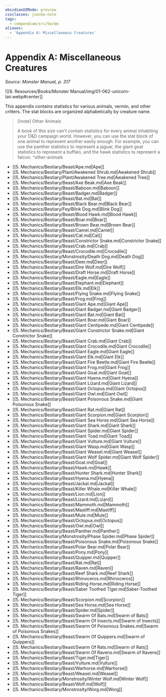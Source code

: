 ```yaml
---
obsidianUIMode: preview
cssclasses: json5e-note
tags:
  - compendium/src/5e/mm
aliases:
  - 'Appendix A: Miscellaneous Creatures'
---
```

# Appendix A: Miscellaneous Creatures
*Source: Monster Manual, p. 317* 

![[6. Resources/Books/Monster Manual/img/01-062-unicorn-lair.webp#center]]

This appendix contains statistics for various animals, vermin, and other critters. The stat blocks are organized alphabetically by creature name.

> [!note] Other Animals
> 
> A book of this size can't contain statistics for every animal inhabiting your D&D campaign world. However, you can use the stat block of one animal to represent another easily enough. For example, you can use the panther statistics to represent a jaguar, the giant goat statistics to represent a buffalo, and the hawk statistics to represent a falcon.
^other-animals

- [[5. Mechanics/Bestiary/Beast/Ape.md\|Ape]]  
- [[5. Mechanics/Bestiary/Plant/Awakened Shrub.md\|Awakened Shrub]]  
- [[5. Mechanics/Bestiary/Plant/Awakened Tree.md\|Awakened Tree]]  
- [[5. Mechanics/Bestiary/Beast/Axe Beak.md\|Axe Beak]]  
- [[5. Mechanics/Bestiary/Beast/Baboon.md\|Baboon]]  
- [[5. Mechanics/Bestiary/Beast/Badger.md\|Badger]]  
- [[5. Mechanics/Bestiary/Beast/Bat.md\|Bat]]  
- [[5. Mechanics/Bestiary/Beast/Black Bear.md\|Black Bear]]  
- [[5. Mechanics/Bestiary/Fey/Blink Dog.md\|Blink Dog]]  
- [[5. Mechanics/Bestiary/Beast/Blood Hawk.md\|Blood Hawk]]  
- [[5. Mechanics/Bestiary/Beast/Boar.md\|Boar]]  
- [[5. Mechanics/Bestiary/Beast/Brown Bear.md\|Brown Bear]]  
- [[5. Mechanics/Bestiary/Beast/Camel.md\|Camel]]  
- [[5. Mechanics/Bestiary/Beast/Cat.md\|Cat]]  
- [[5. Mechanics/Bestiary/Beast/Constrictor Snake.md\|Constrictor Snake]]  
- [[5. Mechanics/Bestiary/Beast/Crab.md\|Crab]]  
- [[5. Mechanics/Bestiary/Beast/Crocodile.md\|Crocodile]]  
- [[5. Mechanics/Bestiary/Monstrosity/Death Dog.md\|Death Dog]]  
- [[5. Mechanics/Bestiary/Beast/Deer.md\|Deer]]  
- [[5. Mechanics/Bestiary/Beast/Dire Wolf.md\|Dire Wolf]]  
- [[5. Mechanics/Bestiary/Beast/Draft Horse.md\|Draft Horse]]  
- [[5. Mechanics/Bestiary/Beast/Eagle.md\|Eagle]]  
- [[5. Mechanics/Bestiary/Beast/Elephant.md\|Elephant]]  
- [[5. Mechanics/Bestiary/Beast/Elk.md\|Elk]]  
- [[5. Mechanics/Bestiary/Beast/Flying Snake.md\|Flying Snake]]  
- [[5. Mechanics/Bestiary/Beast/Frog.md\|Frog]]  
- [[5. Mechanics/Bestiary/Beast/Giant Ape.md\|Giant Ape]]  
- [[5. Mechanics/Bestiary/Beast/Giant Badger.md\|Giant Badger]]  
- [[5. Mechanics/Bestiary/Beast/Giant Bat.md\|Giant Bat]]  
- [[5. Mechanics/Bestiary/Beast/Giant Boar.md\|Giant Boar]]  
- [[5. Mechanics/Bestiary/Beast/Giant Centipede.md\|Giant Centipede]]  
- [[5. Mechanics/Bestiary/Beast/Giant Constrictor Snake.md\|Giant Constrictor Snake]]  
- [[5. Mechanics/Bestiary/Beast/Giant Crab.md\|Giant Crab]]  
- [[5. Mechanics/Bestiary/Beast/Giant Crocodile.md\|Giant Crocodile]]  
- [[5. Mechanics/Bestiary/Beast/Giant Eagle.md\|Giant Eagle]]  
- [[5. Mechanics/Bestiary/Beast/Giant Elk.md\|Giant Elk]]  
- [[5. Mechanics/Bestiary/Beast/Giant Fire Beetle.md\|Giant Fire Beetle]]  
- [[5. Mechanics/Bestiary/Beast/Giant Frog.md\|Giant Frog]]  
- [[5. Mechanics/Bestiary/Beast/Giant Goat.md\|Giant Goat]]  
- [[5. Mechanics/Bestiary/Beast/Giant Hyena.md\|Giant Hyena]]  
- [[5. Mechanics/Bestiary/Beast/Giant Lizard.md\|Giant Lizard]]  
- [[5. Mechanics/Bestiary/Beast/Giant Octopus.md\|Giant Octopus]]  
- [[5. Mechanics/Bestiary/Beast/Giant Owl.md\|Giant Owl]]  
- [[5. Mechanics/Bestiary/Beast/Giant Poisonous Snake.md\|Giant Poisonous Snake]]  
- [[5. Mechanics/Bestiary/Beast/Giant Rat.md\|Giant Rat]]  
- [[5. Mechanics/Bestiary/Beast/Giant Scorpion.md\|Giant Scorpion]]  
- [[5. Mechanics/Bestiary/Beast/Giant Sea Horse.md\|Giant Sea Horse]]  
- [[5. Mechanics/Bestiary/Beast/Giant Shark.md\|Giant Shark]]  
- [[5. Mechanics/Bestiary/Beast/Giant Spider.md\|Giant Spider]]  
- [[5. Mechanics/Bestiary/Beast/Giant Toad.md\|Giant Toad]]  
- [[5. Mechanics/Bestiary/Beast/Giant Vulture.md\|Giant Vulture]]  
- [[5. Mechanics/Bestiary/Beast/Giant Wasp.md\|Giant Wasp]]  
- [[5. Mechanics/Bestiary/Beast/Giant Weasel.md\|Giant Weasel]]  
- [[5. Mechanics/Bestiary/Beast/Giant Wolf Spider.md\|Giant Wolf Spider]]  
- [[5. Mechanics/Bestiary/Beast/Goat.md\|Goat]]  
- [[5. Mechanics/Bestiary/Beast/Hawk.md\|Hawk]]  
- [[5. Mechanics/Bestiary/Beast/Hunter Shark.md\|Hunter Shark]]  
- [[5. Mechanics/Bestiary/Beast/Hyena.md\|Hyena]]  
- [[5. Mechanics/Bestiary/Beast/Jackal.md\|Jackal]]  
- [[5. Mechanics/Bestiary/Beast/Killer Whale.md\|Killer Whale]]  
- [[5. Mechanics/Bestiary/Beast/Lion.md\|Lion]]  
- [[5. Mechanics/Bestiary/Beast/Lizard.md\|Lizard]]  
- [[5. Mechanics/Bestiary/Beast/Mammoth.md\|Mammoth]]  
- [[5. Mechanics/Bestiary/Beast/Mastiff.md\|Mastiff]]  
- [[5. Mechanics/Bestiary/Beast/Mule.md\|Mule]]  
- [[5. Mechanics/Bestiary/Beast/Octopus.md\|Octopus]]  
- [[5. Mechanics/Bestiary/Beast/Owl.md\|Owl]]  
- [[5. Mechanics/Bestiary/Beast/Panther.md\|Panther]]  
- [[5. Mechanics/Bestiary/Monstrosity/Phase Spider.md\|Phase Spider]]  
- [[5. Mechanics/Bestiary/Beast/Poisonous Snake.md\|Poisonous Snake]]  
- [[5. Mechanics/Bestiary/Beast/Polar Bear.md\|Polar Bear]]  
- [[5. Mechanics/Bestiary/Beast/Pony.md\|Pony]]  
- [[5. Mechanics/Bestiary/Beast/Quipper.md\|Quipper]]  
- [[5. Mechanics/Bestiary/Beast/Rat.md\|Rat]]  
- [[5. Mechanics/Bestiary/Beast/Raven.md\|Raven]]  
- [[5. Mechanics/Bestiary/Beast/Reef Shark.md\|Reef Shark]]  
- [[5. Mechanics/Bestiary/Beast/Rhinoceros.md\|Rhinoceros]]  
- [[5. Mechanics/Bestiary/Beast/Riding Horse.md\|Riding Horse]]  
- [[5. Mechanics/Bestiary/Beast/Saber Toothed Tiger.md\|Saber-Toothed Tiger]]  
- [[5. Mechanics/Bestiary/Beast/Scorpion.md\|Scorpion]]  
- [[5. Mechanics/Bestiary/Beast/Sea Horse.md\|Sea Horse]]  
- [[5. Mechanics/Bestiary/Beast/Spider.md\|Spider]]  
- [[5. Mechanics/Bestiary/Beast/Swarm Of Bats.md\|Swarm of Bats]]  
- [[5. Mechanics/Bestiary/Beast/Swarm Of Insects.md\|Swarm of Insects]]  
- [[5. Mechanics/Bestiary/Beast/Swarm Of Poisonous Snakes.md\|Swarm of Poisonous Snakes]]  
- [[5. Mechanics/Bestiary/Beast/Swarm Of Quippers.md\|Swarm of Quippers]]  
- [[5. Mechanics/Bestiary/Beast/Swarm Of Rats.md\|Swarm of Rats]]  
- [[5. Mechanics/Bestiary/Beast/Swarm Of Ravens.md\|Swarm of Ravens]]  
- [[5. Mechanics/Bestiary/Beast/Tiger.md\|Tiger]]  
- [[5. Mechanics/Bestiary/Beast/Vulture.md\|Vulture]]  
- [[5. Mechanics/Bestiary/Beast/Warhorse.md\|Warhorse]]  
- [[5. Mechanics/Bestiary/Beast/Weasel.md\|Weasel]]  
- [[5. Mechanics/Bestiary/Monstrosity/Winter Wolf.md\|Winter Wolf]]  
- [[5. Mechanics/Bestiary/Beast/Wolf.md\|Wolf]]  
- [[5. Mechanics/Bestiary/Monstrosity/Worg.md\|Worg]]

